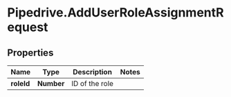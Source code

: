 # Pipedrive.AddUserRoleAssignmentRequest

## Properties

Name | Type | Description | Notes
------------ | ------------- | ------------- | -------------
**roleId** | **Number** | ID of the role | 


